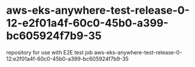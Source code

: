 # aws-eks-anywhere-test-release-0-12-e2f01a4f-60c0-45b0-a399-bc605924f7b9-35
repository for use with E2E test job aws-eks-anywhere-test-release-0-12:e2f01a4f-60c0-45b0-a399-bc605924f7b9-35
